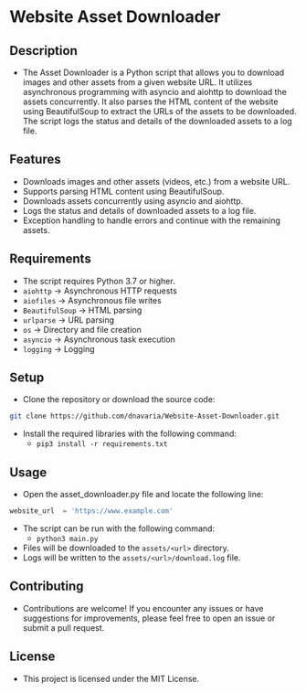 # Website Asset Downloader

## Description
- The Asset Downloader is a Python script that allows you to download images and other assets from a given website URL. It utilizes asynchronous programming with asyncio and aiohttp to download the assets concurrently. It also parses the HTML content of the website using BeautifulSoup to extract the URLs of the assets to be downloaded. The script logs the status and details of the downloaded assets to a log file.

## Features
- Downloads images and other assets (videos, etc.) from a website URL.
- Supports parsing HTML content using BeautifulSoup.
- Downloads assets concurrently using asyncio and aiohttp.
- Logs the status and details of downloaded assets to a log file.
- Exception handling to handle errors and continue with the remaining assets.

## Requirements
- The script requires Python 3.7 or higher.
- `aiohttp` -> Asynchronous HTTP requests
- `aiofiles` -> Asynchronous file writes
- `BeautifulSoup` -> HTML parsing
- `urlparse` -> URL parsing
- `os` -> Directory and file creation
- `asyncio` -> Asynchronous task execution
- `logging` -> Logging

## Setup
- Clone the repository or download the source code:
```bash
git clone https://github.com/dnavaria/Website-Asset-Downloader.git
```
- Install the required libraries with the following command:
    - `pip3 install -r requirements.txt`

## Usage
- Open the asset_downloader.py file and locate the following line:
```python
website_url  = 'https://www.example.com'
```
- The script can be run with the following command:
    - `python3 main.py`
- Files will be downloaded to the `assets/<url>` directory.
- Logs will be written to the `assets/<url>/download.log` file.

## Contributing
- Contributions are welcome! If you encounter any issues or have suggestions for improvements, please feel free to open an issue or submit a pull request.

## License
- This project is licensed under the MIT License.
